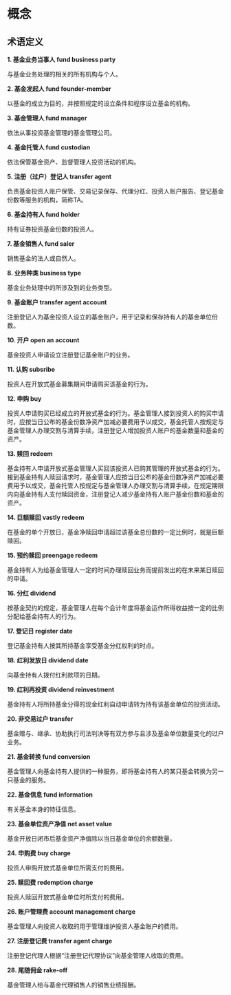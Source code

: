 # 概念

## 术语定义

**1. 基金业务当事人 fund business party**

与基金业务处理的相关的所有机构与个人。

**2. 基金发起人 fund founder-member**

以基金的成立为目的，并按照规定的设立条件和程序设立基金的机构。

**3. 基金管理人 fund manager**

依法从事投资基金管理的基金管理公司。

**4. 基金托管人 fund custodian**

依法保管基金资产、监督管理人投资活动的机构。

**5. 注册（过户）登记人 transfer agent**

负责基金投资人账户保管、交易记录保存、代理分红、投资人账户报告、登记基金份数等服务的机构，简称TA。

**6. 基金持有人 fund holder**

持有证券投资基金份数的投资人。

**7. 基金销售人 fund saler**

销售基金的法人或自然人。

**8. 业务种类 business type**

基金业务处理中的所涉及到的业务类型。

**9. 基金账户 transfer agent account**

注册登记人为基金投资人设立的基金账户，用于记录和保存持有人的基金单位份数。

**10. 开户 open an account**

基金投资人申请设立注册登记基金账户的业务。

**11. 认购 subsribe**

投资人在开放式基金募集期间申请购买该基金的行为。

**12. 申购 buy**

投资人申请购买已经成立的开放式基金的行为。基金管理人接到投资人的购买申请时，应按当日公布的基金份数净资产加减必要费用予以成交，基金托管人按规定与基金管理人办理交割与清算手续，注册登记人增加投资人账户的基金数量和基金的资产。

**13. 赎回 redeem**

基金持有人申请开放式基金管理人买回该投资人已购其管理的开放式基金的行为。接到基金持有人赎回请求时，基金管理人应按当日公布的基金份数净资产加减必要费用予以成交，基金托管人按规定与基金管理人办理交割与清算手续，在规定期限内向基金持有人支付赎回资金，注册登记人减少基金持有人账户基金份数和基金的资产。

**14. 巨额赎回 vastly redeem**

在基金的单个开放日，基金净赎回申请超过该基金总份数的一定比例时，就是巨额赎回。

**15. 预约赎回 preengage redeem**

基金持有人为给基金管理人一定的时间办理赎回业务而提前发出的在未来某日赎回的申请。

**16. 分红 dividend**

按基金契约的规定，基金管理人在每个会计年度将基金运作所得收益按一定的比例分配给基金持有人的行为。

**17. 登记日 register date**

登记基金持有人按其所持基金享受基金分红权利的时点。

**18. 红利发放日 dividend date**

向基金持有人拨付红利款项的日期。

**19. 红利再投资 dividend reinvestment**

基金持有人将所持基金分得的现金红利自动申请转为持有该基金单位的投资活动。

**20. 非交易过户 transfer**

基金赠与、继承、协助执行司法判决等有双方参与且涉及基金单位数量变化的过户业务。

**21. 基金转换 fund conversion**

基金管理人向基金持有人提供的一种服务，即将基金持有人的某只基金转换为另一只基金的服务。

**22. 基金信息 fund information**

有关基金本身的特征信息。

**23. 基金单位资产净值 net asset value**

基金开放日闭市后基金资产净值除以当日基金单位的余额数量。

**24. 申购费 buy charge**

投资人申购开放式基金单位所需支付的费用。

**25. 赎回费 redemption charge**

投资人赎回开放式基金单位时所支付的费用。

**26. 账户管理费 account management charge**

基金管理人向投资人收取的用于管理维护投资人基金账户的费用。

**27. 注册登记费 transfer agent charge**

注册登记代理人根据“注册登记代理协议”向基金管理人收取的费用。

**28. 尾随佣金 rake-off**

基金管理人给与基金代理销售人的销售业绩报酬。












